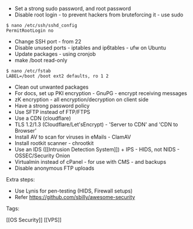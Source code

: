 * Set a strong sudo password, and root password
* Disable root login - to prevent hackers from bruteforcing it - use sudo

```
$ nano /etc/ssh/sshd_config
PermitRootLogin no
````

* Change SSH port - from 22
* Disable unused ports - iptables and ip6tables - ufw on Ubuntu
* Update packages - using cronjob
* make /boot read-only
```
$ nano /etc/fstab
LABEL=/boot /boot ext2 defaults, ro 1 2
```
* Clean out unwanted packages
* For docs, set up PKI encryption - GnuPG - encrypt receiving messages
* zK encryption - all encryption/decryption on client side
* Have a strong password policy
* Use SFTP instead of FTP/FTPS
* Use a CDN (cloudflare)
* TLS 1.2/1.3 (Cloudflare/Let'sEncrypt) - 'Server to CDN' and 'CDN to Browser'
* Install AV to scan for viruses in eMails - ClamAV
* Install rootkit scanner - chrootkit
* Use an IDS ([[Intrusion Detection System]]) + IPS - HIDS, not NIDS - OSSEC/Security Onion
* Virtualmin instead of cPanel - for use with CMS - and backups
* Disable anonymous FTP uploads

Extra steps:

* Use Lynis for pen-testing (HIDS, Firewall setups)
* Refer https://github.com/sbilly/awesome-security


Tags:

[[OS Security]]
[[VPS]]